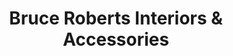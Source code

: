 ---
title: "Bruce Roberts Interiors & Accessories"
url: /perrysburg/bruce-roberts-interiors-and-accessories/
shop: interior decoration
---